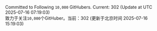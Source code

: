 Committed to Following `10,000` GitHubers. Current: <!-- FOLLOWING_COUNT -->302<!-- FOLLOWING_COUNT --> (Update at UTC <!-- LAST_UPDATED -->2025-07-16 07:19:03<!-- LAST_UPDATED -->)<br>
致力于关注`10,000`个GitHuber。当前：<!-- FOLLOWING_COUNT -->302<!-- FOLLOWING_COUNT --> (更新于北京时间 <!-- LAST_UPDATED_CST -->2025-07-16 15:19:03<!-- LAST_UPDATED_CST -->)
